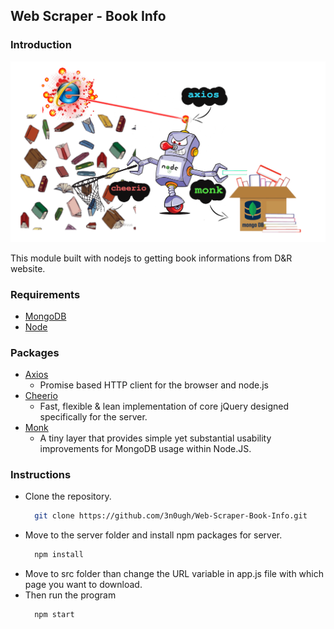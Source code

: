 ## Web Scraper - Book Info

### Introduction

![](https://github.com/3n0ugh/Web-Scraper/blob/main/introduction.png)

This module built with nodejs to getting book informations from D&R website.

### Requirements

* [MongoDB](https://www.mongodb.com/try/download/community)
* [Node](https://nodejs.org/en/)

### Packages

* [Axios](https://www.npmjs.com/package/axios)
  * Promise based HTTP client for the browser and node.js
* [Cheerio](https://www.npmjs.com/package/cheerio)
  * Fast, flexible & lean implementation of core jQuery designed specifically for the server.
* [Monk](https://www.npmjs.com/package/monk)
  * A tiny layer that provides simple yet substantial usability improvements for MongoDB usage within Node.JS.

### Instructions

* Clone the repository.
  ```bash
    git clone https://github.com/3n0ugh/Web-Scraper-Book-Info.git
  ```
* Move to the server folder and install npm packages for server.
  ```bash
    npm install
  ```
* Move to src folder than change the URL variable in app.js file with which page you want to download.
* Then run the program
  ```bash
    npm start
  ```
